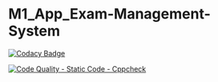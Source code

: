 # M1_App_Exam-Management-System

[![Codacy Badge](https://app.codacy.com/project/badge/Grade/514b9227232e4190b8624fbd17181560)](https://www.codacy.com/gh/rasika8999/M1_App_Exam-Management-System/dashboard?utm_source=github.com&amp;utm_medium=referral&amp;utm_content=rasika8999/M1_App_Exam-Management-System&amp;utm_campaign=Badge_Grade)

[![Code Quality - Static Code - Cppcheck](https://github.com/rasika8999/M1_App_Exam-Management-System/actions/workflows/Cppcheck.yml/badge.svg)](https://github.com/rasika8999/M1_App_Exam-Management-System/actions/workflows/Cppcheck.yml)
